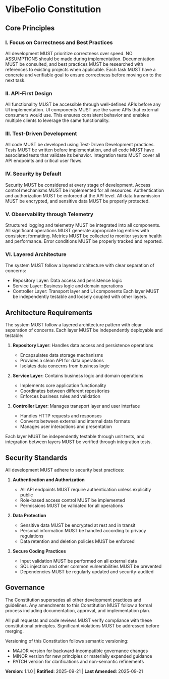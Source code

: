 <!-- SYNC IMPACT REPORT
Version change: 1.0.0 → 1.1.0
Modified principles:
- I. Focus on Correctness and Best Practices (new principle added as first priority)
- II. API-First Design (renumbered from I)
- III. Test-Driven Development (renumbered from II)
- IV. Security by Default (renumbered from III)
- V. Observability through Telemetry (renumbered from IV)
- VI. Layered Architecture (renumbered from V)
Added sections: None
Removed sections: None
Templates requiring updates: None
Follow-up TODOs: None
-->

# VibeFolio Constitution

## Core Principles

### I. Focus on Correctness and Best Practices
All development MUST prioritize correctness over speed. NO ASSUMPTIONS should be made during implementation. Documentation MUST be consulted, and best practices MUST be researched with references to existing projects when applicable. Each task MUST have a concrete and verifiable goal to ensure correctness before moving on to the next task.

### II. API-First Design
All functionality MUST be accessible through well-defined APIs before any UI implementation. UI components MUST use the same APIs that external consumers would use. This ensures consistent behavior and enables multiple clients to leverage the same functionality.

### III. Test-Driven Development
All code MUST be developed using Test-Driven Development practices. Tests MUST be written before implementation, and all code MUST have associated tests that validate its behavior. Integration tests MUST cover all API endpoints and critical user flows.

### IV. Security by Default
Security MUST be considered at every stage of development. Access control mechanisms MUST be implemented for all resources. Authentication and authorization MUST be enforced at the API level. All data transmission MUST be encrypted, and sensitive data MUST be properly protected.

### V. Observability through Telemetry
Structured logging and telemetry MUST be integrated into all components. All significant operations MUST generate appropriate log entries with consistent formatting. Metrics MUST be collected to monitor system health and performance. Error conditions MUST be properly tracked and reported.

### VI. Layered Architecture
The system MUST follow a layered architecture with clear separation of concerns:
- Repository Layer: Data access and persistence logic
- Service Layer: Business logic and domain operations
- Controller Layer: Transport layer and UI components
Each layer MUST be independently testable and loosely coupled with other layers.

## Architecture Requirements

The system MUST follow a layered architecture pattern with clear separation of concerns. Each layer MUST be independently deployable and testable:

1. **Repository Layer**: Handles data access and persistence operations
   - Encapsulates data storage mechanisms
   - Provides a clean API for data operations
   - Isolates data concerns from business logic

2. **Service Layer**: Contains business logic and domain operations
   - Implements core application functionality
   - Coordinates between different repositories
   - Enforces business rules and validation

3. **Controller Layer**: Manages transport layer and user interface
   - Handles HTTP requests and responses
   - Converts between external and internal data formats
   - Manages user interactions and presentation

Each layer MUST be independently testable through unit tests, and integration between layers MUST be verified through integration tests.

## Security Standards

All development MUST adhere to security best practices:

1. **Authentication and Authorization**
   - All API endpoints MUST require authentication unless explicitly public
   - Role-based access control MUST be implemented
   - Permissions MUST be validated for all operations

2. **Data Protection**
   - Sensitive data MUST be encrypted at rest and in transit
   - Personal information MUST be handled according to privacy regulations
   - Data retention and deletion policies MUST be enforced

3. **Secure Coding Practices**
   - Input validation MUST be performed on all external data
   - SQL injection and other common vulnerabilities MUST be prevented
   - Dependencies MUST be regularly updated and security-audited

## Governance

The Constitution supersedes all other development practices and guidelines. Any amendments to this Constitution MUST follow a formal process including documentation, approval, and implementation plan.

All pull requests and code reviews MUST verify compliance with these constitutional principles. Significant violations MUST be addressed before merging.

Versioning of this Constitution follows semantic versioning:
- MAJOR version for backward-incompatible governance changes
- MINOR version for new principles or materially expanded guidance
- PATCH version for clarifications and non-semantic refinements

**Version**: 1.1.0 | **Ratified**: 2025-09-21 | **Last Amended**: 2025-09-21
